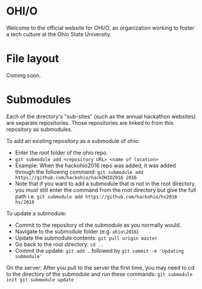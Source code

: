 # OHI/O
Welcome to the official website for OHI/O, an organization working to foster a tech culture at the Ohio State University.

# File layout
Coming soon.

# Submodules
Each of the directory's "sub-sites" (such as the annual hackathon websites) are separate repositories.
Those repositories are linked to from this repository as submodules.

To add an existing repository as a submodule of ohio:

* Enter the root folder of the ohio repo.
* `git submodule add <repository URL> <name of location>`
* Example: When the hackohio2016 repo was added, it was added through the following command:
`git submodule add https://github.com/hackohio/hackOHIO2016 2016`
* Note that if you want to add a submodule that is not in the root directory, 
you must still enter the command from the root directory but give the full path i.e.
`git submodule add https://github.com/hackohio/hs2018 hs/2018`

To update a submodule:
* Commit to the repository of the submodule as you normally would.
* Navigate to the submodule folder (e.g. `ohio\2016`)
* Update the submodule contents: `git pull origin master`
* Go back to the root directory: `cd ..`
* Commit the update: `git add .` followed by `git commit -m 'Updating submodule'`

On the server:
After you pull to the server the first time,
you may need to cd to the directory of the submodule and run these commands:
`git submodule init
git submodule update`